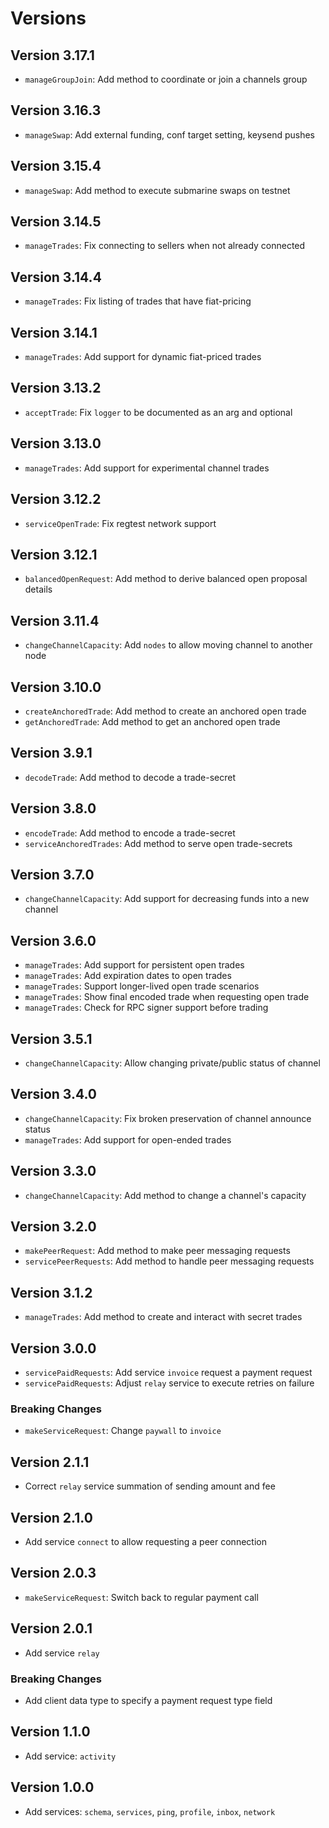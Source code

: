 # Versions

## Version 3.17.1

- `manageGroupJoin`: Add method to coordinate or join a channels group

## Version 3.16.3

- `manageSwap`: Add external funding, conf target setting, keysend pushes

## Version 3.15.4

- `manageSwap`: Add method to execute submarine swaps on testnet

## Version 3.14.5

- `manageTrades`: Fix connecting to sellers when not already connected

## Version 3.14.4

- `manageTrades`: Fix listing of trades that have fiat-pricing

## Version 3.14.1

- `manageTrades`: Add support for dynamic fiat-priced trades

## Version 3.13.2

- `acceptTrade`: Fix `logger` to be documented as an arg and optional

## Version 3.13.0

- `manageTrades`: Add support for experimental channel trades

## Version 3.12.2

- `serviceOpenTrade`: Fix regtest network support

## Version 3.12.1

- `balancedOpenRequest`: Add method to derive balanced open proposal details

## Version 3.11.4

- `changeChannelCapacity`: Add `nodes` to allow moving channel to another node

## Version 3.10.0

- `createAnchoredTrade`: Add method to create an anchored open trade
- `getAnchoredTrade`: Add method to get an anchored open trade

## Version 3.9.1

- `decodeTrade`: Add method to decode a trade-secret

## Version 3.8.0

- `encodeTrade`: Add method to encode a trade-secret
- `serviceAnchoredTrades`: Add method to serve open trade-secrets

## Version 3.7.0

- `changeChannelCapacity`: Add support for decreasing funds into a new channel

## Version 3.6.0

- `manageTrades`: Add support for persistent open trades
- `manageTrades`: Add expiration dates to open trades
- `manageTrades`: Support longer-lived open trade scenarios
- `manageTrades`: Show final encoded trade when requesting open trade
- `manageTrades`: Check for RPC signer support before trading

## Version 3.5.1

- `changeChannelCapacity`: Allow changing private/public status of channel

## Version 3.4.0

- `changeChannelCapacity`: Fix broken preservation of channel announce status
- `manageTrades`: Add support for open-ended trades

## Version 3.3.0

- `changeChannelCapacity`: Add method to change a channel's capacity

## Version 3.2.0

- `makePeerRequest`: Add method to make peer messaging requests
- `servicePeerRequests`: Add method to handle peer messaging requests

## Version 3.1.2

- `manageTrades`: Add method to create and interact with secret trades

## Version 3.0.0

- `servicePaidRequests`: Add service `invoice` request a payment request
- `servicePaidRequests`: Adjust `relay` service to execute retries on failure

### Breaking Changes

- `makeServiceRequest`: Change `paywall` to `invoice`

## Version 2.1.1

- Correct `relay` service summation of sending amount and fee

## Version 2.1.0

- Add service `connect` to allow requesting a peer connection

## Version 2.0.3

- `makeServiceRequest`: Switch back to regular payment call

## Version 2.0.1

- Add service `relay`

### Breaking Changes

- Add client data type to specify a payment request type field

## Version 1.1.0

- Add service: `activity`

## Version 1.0.0

- Add services: `schema`, `services`, `ping`, `profile`, `inbox`, `network`

